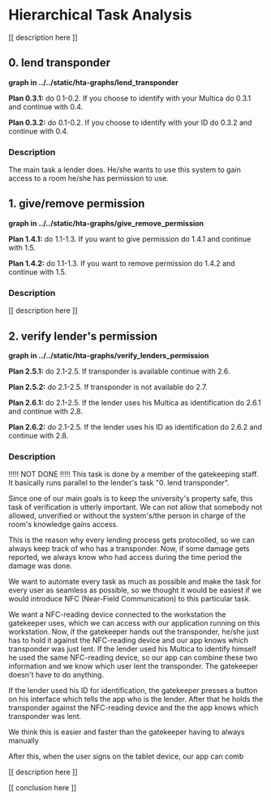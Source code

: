 # Hierarchical Task Analysis

[[ description here ]]

## 0. lend transponder

**graph in ../../static/hta-graphs/lend_transponder**

**Plan 0.3.1:** do 0.1-0.2. If you choose to identify with your Multica do 0.3.1 and continue with 0.4.
  
**Plan 0.3.2:** do 0.1-0.2. If you choose to identify with your ID do 0.3.2 and continue with 0.4.

### Description

The main task a lender does. He/she wants to use this system to gain access to a room he/she has permission to
use. 

## 1. give/remove permission

**graph in ../../static/hta-graphs/give_remove_permission**

**Plan 1.4.1:** do 1.1-1.3. If you want to give permission do 1.4.1 and continue with 1.5.
  
**Plan 1.4.2:** do 1.1-1.3. If you want to remove permission do 1.4.2 and continue with 1.5.

### Description

[[ description here ]]

## 2. verify lender's permission

**graph in ../../static/hta-graphs/verify_lenders_permission**

**Plan 2.5.1:** do 2.1-2.5. If transponder is available continue with 2.6.
  
**Plan 2.5.2:** do 2.1-2.5. If transponder is not available do 2.7.
  
**Plan 2.6.1:** do 2.1-2.5. If the lender uses his Multica as identification do 2.6.1 and continue with 2.8.
  
**Plan 2.6.2:** do 2.1-2.5. If the lender uses his ID as identification do 2.6.2 and continue with 2.8.

### Description

!!!!! NOT DONE !!!!!
This task is done by a member of the gatekeeping staff. 
It basically runs parallel to the lender's task "0. lend transponder".

Since one of our main goals is to keep the university's property safe,
this task of verification is utterly important. We can not allow that somebody
not allowed, unverified or without the system's/the person in charge of the room's 
knowledge gains access.

This is the reason why every lending process gets protocolled, so we can always 
keep track of who has a transponder. Now, if some damage gets reported, we always
know who had access during the time period the damage was done.

We want to automate every task as much as possible and make the task for
every user as seamless as possible, so we thought it would be easiest if we
would introduce NFC (Near-Field Communication) to this particular task.

We want a NFC-reading device connected to the workstation the gatekeeper uses,
which we can access with our application running on this workstation.
Now, if the gatekeeper hands out the transponder, he/she just has to hold it 
against the NFC-reading device and our app knows which transponder was just
lent. If the lender used his Multica to identify himself he used the
same NFC-reading device, so our app can combine these two information and
we know which user lent the transponder. The gatekeeper doesn't have to
do anything.

If the lender used his ID for identification, the gatekeeper presses a
button on his interface which tells the app who is the lender. After that
he holds the transponder against the NFC-reading device and the the app
knows which transponder was lent. 

We think this is easier and faster than the gatekeeper having to always 
manually

After this, when the user signs on the tablet device, our app can comb

[[ description here ]]

[[ conclusion here ]]
